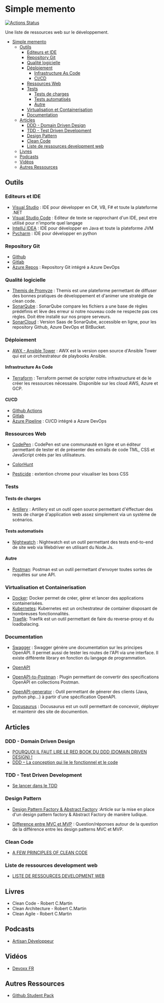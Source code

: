# Simple memento

[![Actions Status](https://github.com/AydenHex/memento/workflows/Markdown%20Lint%20with%20Node%20CI/badge.svg)](https://github.com/AydenHex/memento/actions)

Une liste de ressources web sur le développement.

- [Simple memento](#simple-memento)
  - [Outils](#outils)
    - [Editeurs et IDE](#editeurs-et-ide)
    - [Repository Git](#repository-git)
    - [Qualité logicielle](#qualit%c3%a9-logicielle)
    - [Déploiement](#d%c3%a9ploiement)
      - [Infrastructure As Code](#infrastructure-as-code)
      - [CI/CD](#cicd)
    - [Ressources Web](#ressources-web)
    - [Tests](#tests)
      - [Tests de charges](#tests-de-charges)
      - [Tests automatisés](#tests-automatis%c3%a9s)
      - [Autre](#autre)
    - [Virtualisation et Containerisation](#virtualisation-et-containerisation)
    - [Documentation](#documentation)
  - [Articles](#articles)
    - [DDD - Domain Driven Design](#ddd---domain-driven-design)
    - [TDD - Test Driven Development](#tdd---test-driven-development)
    - [Design Pattern](#design-pattern)
    - [Clean Code](#clean-code)
    - [Liste de ressources development web](#liste-de-ressources-development-web)
  - [Livres](#livres)
  - [Podcasts](#podcasts)
  - [Vidéos](#vid%c3%a9os)
  - [Autres Ressources](#autres-ressources)

## Outils

### Editeurs et IDE

- [Visual Studio](https://visualstudio.microsoft.com/fr/vs/) : IDE pour
développer en C#, VB, F# et toute la plateforme .NET
- [Visual Studio Code](https://code.visualstudio.com) : Editeur de texte se
rapprochant d'un IDE, peut etre utilisé pour n'importe quel langage
- [IntelliJ IDEA](https://www.jetbrains.com/idea/) : IDE pour développer en Java
et toute la plateforme JVM
- [Pycharm](https://www.jetbrains.com/pycharm/) : IDE pour développer en python

### Repository Git

- [Github](https://github.com/)
- [Gitlab](https://about.gitlab.com/product/source-code-management/)
- [Azure Repos](https://azure.microsoft.com/fr-fr/services/devops/repos/) :
Repository Git intégré a Azure DevOps

### Qualité logicielle

- [Themis de Promyze](http://promyze.com/themis/) : Themis est une plateforme
permettant de diffuser des bonnes pratiques de développement et d'animer une
stratégie de clean code.
- [SonarQube](https://www.sonarsource.com/products/sonarqube/) : SonarQube
compare les fichiers a une base de règles prédéfinis et lève des erreur si notre
nouveau code ne respecte pas ces règles. Doit être installé sur nos propre serveurs.
- [SonarCloud](https://sonarcloud.io/about/) : Version Saas de SonarQube,
accessible en ligne, pour les repository Github, Azure DevOps et BitBucket.

### Déploiement

- [AWX - Ansible Tower](https://github.com/ansible/awx/) : AWX est la version
open source d'Ansible Tower qui est un orchestrateur de playbooks Ansible.

#### Infrastructure As Code

- [Terraform](https://www.terraform.io/) : Terraform permet de scripter notre
infrastructure et de le créer les ressources nécessaire. Disponible sur les
cloud AWS, Azure et GCP.

#### CI/CD

- [Github Actions](https://github.com/features/actions/)
- [Gitlab](https://about.gitlab.com/product/continuous-integration/)
- [Azure Pipeline](https://azure.microsoft.com/fr-fr/services/devops/pipelines/)
: CI/CD intégré a Azure DevOps

### Ressources Web

- [CodePen](https://codepen.io/picks/pens/) : CodePen est une communauté en
ligne et un éditeur permettant de tester et de présenter des extraits de code
TML, CSS et JavaScript créés par les utilisateurs.

- [ColorHunt](https://colorhunt.co/)

- [Pesticide](https://chrome.google.com/webstore/detail/pesticide-for-chrome/bblbgcheenepgnnajgfpiicnbbdmmooh)
: extention chrome pour visualiser les boxs CSS

### Tests

#### Tests de charges

- [Artillery](https://artillery.io/) : Artillery est un outil open source
permettant d'éffectuer des tests de charge d'application web assez simplement
via un système de scénarios.

#### Tests automatisés

- [Nightwatch](https://github.com/nightwatchjs/nightwatch/) : Nightwatch est un
outil permettant des tests end-to-end de site web via Webdriver en utilisant du Node.Js.

#### Autre

- [Postman](https://www.getpostman.com/): Postman est un outil permettant
d'envoyer toutes sortes de requêtes sur une API.

### Virtualisation et Containerisation

- [Docker](https://docker.com): Docker permet de créer, gérer et lancer des
applications containerisées.
- [Kubernetes](https://kubernetes.io): Kubernetes est un orchestrateur de
container disposant de nombreuses fonctionnalités.
- [Traefik](https://traefik.io): Traefik est un outil permettant de faire du
reverse-proxy et du loadbalacing.

### Documentation

- [Swagger](https://github.com/swagger-api/swagger-ui/) : Swagger génère une
documentation sur les principes OpenAPI.
Il permet aussi de tester les routes de l'API via une interface.
Il existe différente library en fonction du langage de programmation.

- [OpenAPI](https://www.openapis.org/)

- [OpenAPI-to-Postman](https://github.com/postmanlabs/openapi-to-postman) :
Plugin permettant de convertir des specifications OpenAPI en collections Postman.

- [OpenAPI-generator](https://github.com/OpenAPITools/openapi-generator) :
Outil permettant de génerer des clients (Java, python php...) à partir d'une
spécification OpenAPI.

- [Docusaurus](https://docusaurus.io) : Docusaurus est un outil permettant de
concevoir, déployer et maintenir des site de documention.

## Articles

### DDD - Domain Driven Design

- [POURQUOI IL FAUT LIRE LE RED BOOK DU DDD (DOMAIN DRIVEN DESIGN) !](http://promyze.com/pourquoi-lire-red-book-domain-driven-design/)
- [DDD – La conception qui lie le fonctionnel et le code](http://blog.xebia.fr/2009/01/28/ddd-la-conception-qui-lie-le-fonctionnel-et-le-code/)

### TDD - Test Driven Development

- [Se lancer dans le TDD](http://putaindecode.io/articles/se-lancer-dans-le-tdd/)

### Design Pattern

- [Design Pattern Factory & Abstract Factory](https://www.codingame.com/playgrounds/36103/design-pattern-factory-abstract-factory/introduction)
:Article sur la mise en place d'un design pattern factory &
Abstract Factory de manière ludique.

- [Difference entre MVC et MVP](https://progaide.com/question/2056-que-sont-mvp-et-mvc-et-quelle-est-la-diff-rence)
: Question/réponses autour de la question de la différence entre
les design patterns MVC et MVP.

### Clean Code

- [A FEW PRINCIPLES OF CLEAN CODE](http://x-team.com/blog/principles-clean-code/)

### Liste de ressources development web

- [LISTE DE RESSOURCES DEVELOPMENT WEB](https://www.appbrewery.co/p/web-development-course-resources/)

## Livres

- Clean Code - Robert C.Martin
- Clean Architecture - Robert C.Martin
- Clean Agile - Robert C.Martin

## Podcasts

- [Artisan Développeur](http://artisandeveloppeur.fr/podcast/)

## Vidéos

- [Devoxx FR](https://www.youtube.com/channel/UCsVPQfo5RZErDL41LoWvk0A/videos)

## Autres Ressources

- [Github Student Pack](https://education.github.com/pack)
